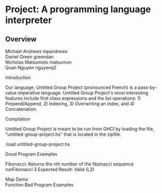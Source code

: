 # Project: A programming language interpreter
## Overview
Michael Andrews mpandrews  
Daniel Green greendan  
Nicholas Matsumoto matsumon  
Quan Nguyen nguyenq2  
  
Introduction  
  
Our language, Untitled Group Project (pronounced French) is a pass-by-value imperative language. Untitled Group Project's most interesting features include first class expressions and the list operations: 1) Prepend/Append, 2) Indexing, 3) Overwriting an index, and 4) Concatenation.  
  
Compilation  
  
Untitled Group Project is meant to be run from GHCI by loading the file, "untitled-group-project.hs" that is located in the zipfile.  
  
:load untitled-group-project.hs  
  
Good Program Examples  
  
Fibonacci: Returns the nth number of the fibonacci sequence    
runFibonacci 3
Expected Result: Valid (I,2)  
 
Map Demo  
Function 
Bad Program Examples  



